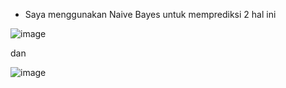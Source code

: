 - Saya menggunakan Naive Bayes untuk memprediksi 2 hal ini

![image](https://user-images.githubusercontent.com/34134391/166136635-bf245637-08e0-4fc2-8ab3-b7aa65955c2b.png)

dan 

![image](https://user-images.githubusercontent.com/34134391/166136642-96df7786-8e73-4e74-9d85-66c88a864488.png)
